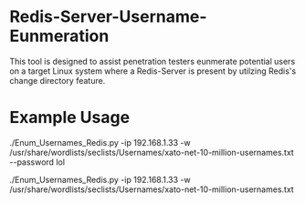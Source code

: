 # Redis-Server-Username-Eunmeration
This tool is designed to assist penetration testers eunmerate potential users on a target Linux system where a Redis-Server is present by utilzing Redis's change directory feature. 

# Example Usage
./Enum_Usernames_Redis.py -ip 192.168.1.33 -w /usr/share/wordlists/seclists/Usernames/xato-net-10-million-usernames.txt --password lol

./Enum_Usernames_Redis.py -ip 192.168.1.33 -w /usr/share/wordlists/seclists/Usernames/xato-net-10-million-usernames.txt 
